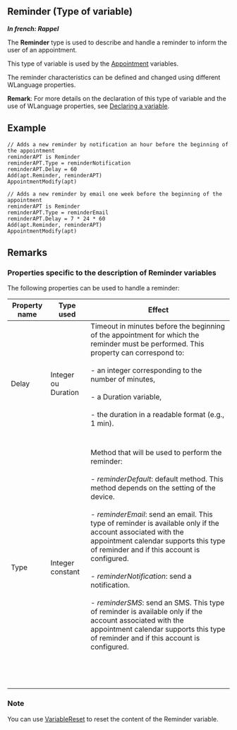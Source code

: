
## Reminder (Type of variable)

***In french: Rappel***
				



<a name="XUse"></a>
<a name="Use"></a>
<a name="description"></a>
The **Reminder** type is used to describe and handle a reminder to inform the user of an appointment.

This type of variable is used by the [Appointment](../WDLang1/1000019244.md) variables. 

The reminder characteristics can be defined and changed using different WLanguage properties.

**Remark**: For more details on the declaration of this type of variable and the use of WLanguage properties, see [Declaring a variable](../Motscles/1514032.md).


<a name="Example1"></a>
<a name="sample_code"></a>

## Example


```wl
// Adds a new reminder by notification an hour before the beginning of the appointment
reminderAPT is Reminder
reminderAPT.Type = reminderNotification
reminderAPT.Delay = 60
Add(apt.Reminder, reminderAPT)
AppointmentModify(apt)

// Adds a new reminder by email one week before the beginning of the appointment
reminderAPT is Reminder
reminderAPT.Type = reminderEmail
reminderAPT.Delay = 7 * 24 * 60 
Add(apt.Reminder, reminderAPT)
AppointmentModify(apt)
```

<a name="NOTE0"></a>

## Remarks
<a name="NOTE0_1"></a>


### Properties specific to the description of Reminder variables
<a name="properties_specific_the_description_reminder_variables_ELTPARAGRAPHE000043"></a>

The following properties can be used to handle a reminder:

| **Property name** | **Type used** | **Effect** |
| --- | --- | --- |
| Delay | Integer ou Duration | Timeout in minutes before the beginning of the appointment for which the reminder must be performed. This property can correspond to: <br><br>- an integer corresponding to the number of minutes,<br><br>- a Duration variable,<br><br>- the duration in a readable format (e.g., 1 min). <br><br><br> |
| Type | Integer constant | Method that will be used to perform the reminder: <br><br>- *reminderDefault*: default method. This method depends on the setting of the device. <br><br>- *reminderEmail*: send an email. This type of reminder is available only if the account associated with the appointment calendar supports this type of reminder and if this account is configured.<br><br>- *reminderNotification*: send a notification. <br><br>- *reminderSMS*: send an SMS. This type of reminder is available only if the account associated with the appointment calendar supports this type of reminder and if this account is configured.<br><br><br><br><br> |


<a name="NOTE0_2"></a>


### Note
<a name="note_ELTPARAGRAPHE000084"></a>

You can use [VariableReset](../WDLang1/3013069.md) to reset the content of the Reminder variable.


